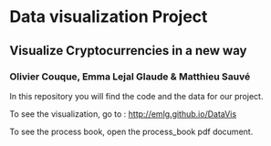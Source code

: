 # Data visualization Project
## Visualize Cryptocurrencies in a new way
### Olivier Couque, Emma Lejal Glaude & Matthieu Sauvé

In this repository you will find the code and the data for our project.

To see the visualization, go to : http://emlg.github.io/DataVis

To see the process book, open the process_book pdf document.
